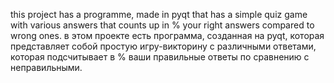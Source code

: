 this project has a programme, made in pyqt that has a simple quiz game with various answers that counts up in % your right answers compared to wrong ones.
в этом проекте есть программа, созданная на pyqt, которая представляет собой простую игру-викторину с различными ответами, которая подсчитывает в % ваши правильные ответы по сравнению с неправильными.
